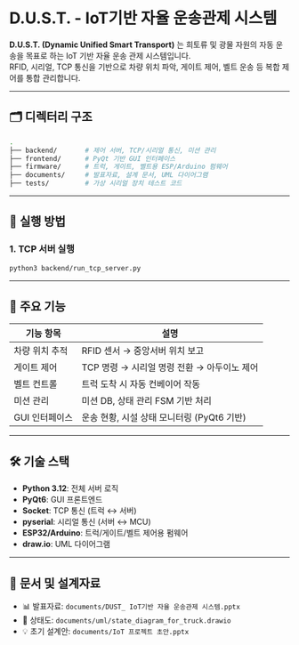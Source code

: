 
# D.U.S.T. - IoT기반 자율 운송관제 시스템

**D.U.S.T. (Dynamic Unified Smart Transport)** 는 희토류 및 광물 자원의 자동 운송을 목표로 하는 IoT 기반 자율 운송 관제 시스템입니다.  
RFID, 시리얼, TCP 통신을 기반으로 차량 위치 파악, 게이트 제어, 벨트 운송 등 복합 제어를 통합 관리합니다.

---

## 🗂️ 디렉터리 구조

```bash
.
├── backend/       # 제어 서버, TCP/시리얼 통신, 미션 관리
├── frontend/      # PyQt 기반 GUI 인터페이스
├── firmware/      # 트럭, 게이트, 벨트용 ESP/Arduino 펌웨어
├── documents/     # 발표자료, 설계 문서, UML 다이어그램
├── tests/         # 가상 시리얼 장치 테스트 코드
```

---

## 🚀 실행 방법

### 1. TCP 서버 실행
```bash
python3 backend/run_tcp_server.py
```

---

## 🧠 주요 기능

| 기능 항목         | 설명 |
|------------------|------|
| 차량 위치 추적   | RFID 센서 → 중앙서버 위치 보고 |
| 게이트 제어       | TCP 명령 → 시리얼 명령 전환 → 아두이노 제어 |
| 벨트 컨트롤       | 트럭 도착 시 자동 컨베이어 작동 |
| 미션 관리         | 미션 DB, 상태 관리 FSM 기반 처리 |
| GUI 인터페이스    | 운송 현황, 시설 상태 모니터링 (PyQt6 기반) |

---

## 🛠 기술 스택

- **Python 3.12**: 전체 서버 로직
- **PyQt6**: GUI 프론트엔드
- **Socket**: TCP 통신 (트럭 ↔ 서버)
- **pyserial**: 시리얼 통신 (서버 ↔ MCU)
- **ESP32/Arduino**: 트럭/게이트/벨트 제어용 펌웨어
- **draw.io**: UML 다이어그램

---

## 🧾 문서 및 설계자료

- 📊 발표자료: `documents/DUST_ IoT기반 자율 운송관제 시스템.pptx`
- 🧭 상태도: `documents/uml/state_diagram_for_truck.drawio`
- 💡 초기 설계안: `documents/IoT 프로젝트 초안.pptx`
